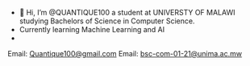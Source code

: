 - 👋 Hi, I’m @QUANTIQUE100 a student at UNIVERSTY OF MALAWI studying Bachelors of Science in Computer Science.
- Currently learning Machine Learning and AI
- 
Email: Quantique100@gmail.com
Email: bsc-com-01-21@unima.ac.mw
